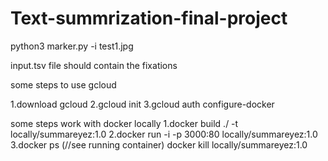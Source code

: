 # Text-summrization-final-project


python3 marker.py -i test1.jpg

input.tsv file should contain the fixations



some steps to use gcloud

1.download gcloud
2.gcloud init
3.gcloud auth configure-docker 


some steps work with docker locally
1.docker build ./ -t locally/summareyez:1.0
2.docker run -i -p 3000:80 locally/summareyez:1.0 
3.docker ps (//see running container)
docker kill locally/summareyez:1.0
